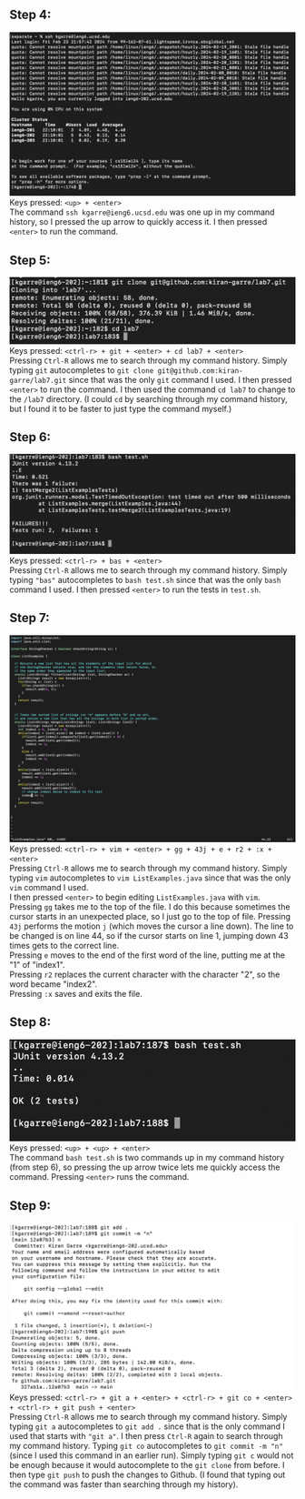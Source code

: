 ## Step 4:
![Image](/lab-report4-images/running-ssh.png)
Keys pressed: `<up> + <enter>`  
The command `ssh kgarre@ieng6.ucsd.edu` was one up in my command history, so I pressed the up arrow to quickly access it. I then pressed `<enter>` to run the command.


## Step 5:
![Image](/lab-report4-images/git-cloning-and-cd.png)
Keys pressed: `<ctrl-r> + git + <enter> + cd lab7 + <enter>`  
Pressing `Ctrl-R` allows me to search through my command history. Simply typing `git` autocompletes to `git clone git@github.com:kiran-garre/lab7.git` since that was the only `git` command I used. 
I then pressed `<enter>` to run the command. I then used the command `cd lab7` to change to the `/lab7` directory. (I could `cd` by searching through my command history, but I found it to be faster to 
just type the command myself.)


## Step 6:
![Image](/lab-report4-images/running-bash-test.png)
Keys pressed: `<ctrl-r> + bas + <enter>`  
Pressing `Ctrl-R` allows me to search through my command history. Simply typing `"bas"` autocompletes to `bash test.sh` since that was the only `bash` command I used. 
I then pressed `<enter>` to run the tests in `test.sh`.


## Step 7:
![Image](/lab-report4-images/vimming.png)
Keys pressed: `<ctrl-r> + vim + <enter> + gg + 43j + e + r2 + :x + <enter>`    
Pressing `Ctrl-R` allows me to search through my command history. Simply typing `vim` autocompletes to `vim ListExamples.java` since that was the only `vim` command I used.   
I then pressed `<enter>` to begin editing `ListExamples.java` with `vim`.  
Pressing `gg` takes me to the top of the file. I do this because sometimes the cursor starts in an unexpected place, so I just go to the top of file. Pressing `43j` performs the 
motion `j` (which moves the cursor a line down). The line to be changed is on line 44, so if the cursor starts on line 1, jumping down 43 times gets to the correct line.  
Pressing `e` moves to the end of the first word of the line, putting me at the "1" of "index1".  
Pressing `r2` replaces the current character with the character "2", so the word became "index2".  
Pressing `:x` saves and exits the file.


## Step 8:
![Image](/lab-report4-images/bash-testing-again.png)  
Keys pressed: `<up> + <up> + <enter>`  
The command `bash test.sh` is two commands up in my command history (from step 6), so pressing the up arrow twice lets me quickly access the command. Pressing `<enter>` runs the command. 


## Step 9:
![Image](/lab-report4-images/gitting.png)
Keys pressed: `<ctrl-r> + git a + <enter> + <ctrl-r> + git co + <enter> + <ctrl-r> + git push + <enter>`  
Pressing `Ctrl-R` allows me to search through my command history. Simply typing `git a` autocompletes to `git add .` since that is the only command I used that starts with `"git a"`.
I then press `Ctrl-R` again to search through my command history. Typing `git co` autocompletes to `git commit -m "n"` (since I used this command in an earlier run). Simply typing `git c` would not be enough because it would autocomplete to the `git clone` from before.
I then type `git push` to push the changes to Github. (I found that typing out the command was faster than searching through my history).







